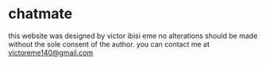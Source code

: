 # chatmate
this website was designed by victor ibisi eme
no alterations should be made without the sole consent of the author.
you can contact me at victoreme140@gmail.com
